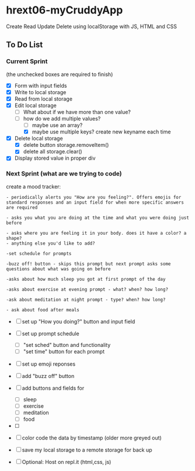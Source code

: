 # hrext06-myCruddyApp
Create Read Update Delete using localStorage with JS, HTML and CSS


## To Do List

### Current Sprint
(the unchecked boxes are required to finish)
- [x] Form with input fields
- [x] Write to local storage
- [x] Read from local storage
- [x] Edit local storage
    - [ ] What about if we have more than one value?
    - [ ] how do we add multiple values?
        - [ ] maybe use an array?
        - [x] maybe use multiple keys? create new keyname each time

- [x] Delete local storage
    - [x] delete button storage.removeItem()
    - [x] delete all storage.clear()
- [x] Display stored value in proper div

### Next Sprint (what are we trying to code)
create a mood tracker:

	- periodically alerts you "How are you feeling?". Offers emojis for standard responses and an input field for when more specific answers are required

	- asks you what you are doing at the time and what you were doing just before

	- asks where you are feeling it in your body. does it have a color? a shape? 
	- anything else you'd like to add?

	-set schedule for prompts

	-buzz off! button - skips this prompt but next prompt asks some questions about what was going on before

	-asks about how much sleep you got at first prompt of the day

	-asks about exercise at evening prompt - what? when? how long?

	-ask about meditation at night prompt - type? when? how long?

	- ask about food after meals



- [ ] set up "How you doing?" button and input field
- [ ] set up prompt schedule
	- [ ] "set sched" button and functionality
	- [ ] "set time" button for each prompt
- [ ] set up emoji reponses
- [ ] add "buzz off" button
- [ ] add buttons and fields for 
	- [ ] sleep
	- [ ] exercise
	- [ ] meditation
	- [ ] food
- [ ] 



- [ ] color code the data by timestamp (older more greyed out)

- [ ] save my local storage to a remote storage for back up

- [ ] Optional: Host on repl.it (html,css, js)
